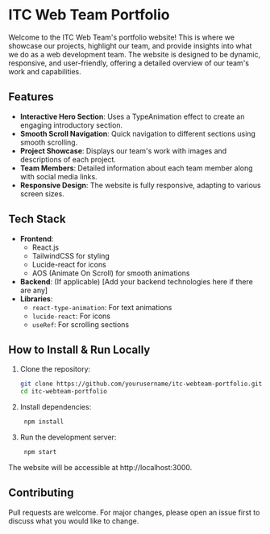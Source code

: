 # ITC Web Team Portfolio

Welcome to the ITC Web Team's portfolio website! This is where we showcase our projects, highlight our team, and provide insights into what we do as a web development team. The website is designed to be dynamic, responsive, and user-friendly, offering a detailed overview of our team's work and capabilities.

## Features

- **Interactive Hero Section**: Uses a TypeAnimation effect to create an engaging introductory section.
- **Smooth Scroll Navigation**: Quick navigation to different sections using smooth scrolling.
- **Project Showcase**: Displays our team's work with images and descriptions of each project.
- **Team Members**: Detailed information about each team member along with social media links.
- **Responsive Design**: The website is fully responsive, adapting to various screen sizes.

## Tech Stack

- **Frontend**: 
  - React.js
  - TailwindCSS for styling
  - Lucide-react for icons
  - AOS (Animate On Scroll) for smooth animations
- **Backend**: (If applicable) [Add your backend technologies here if there are any]
- **Libraries**:
  - `react-type-animation`: For text animations
  - `lucide-react`: For icons
  - `useRef`: For scrolling sections

## How to Install & Run Locally

1. Clone the repository:

   ```bash
   git clone https://github.com/yourusername/itc-webteam-portfolio.git
   cd itc-webteam-portfolio
    ```

2. Install dependencies:

   ```bash
    npm install
    ```

3. Run the development server:

   ```bash
    npm start
    ```

  The website will be accessible at http://localhost:3000.



## Contributing
Pull requests are welcome. For major changes, please open an issue first to discuss what you would like to change.
